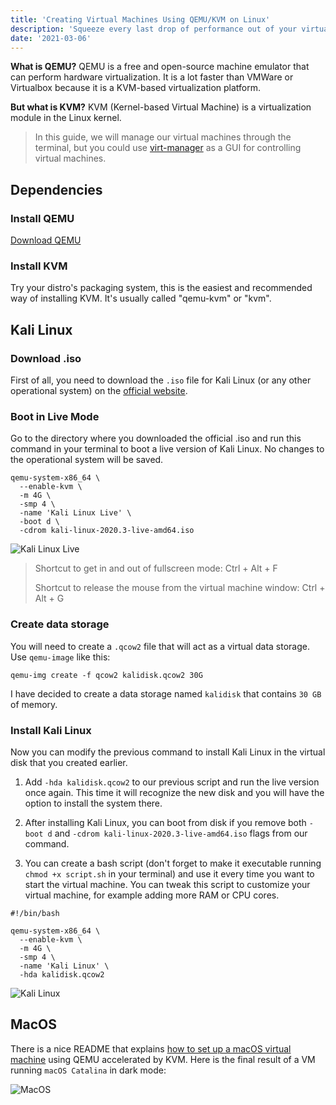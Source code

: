 ```yaml
---
title: 'Creating Virtual Machines Using QEMU/KVM on Linux'
description: 'Squeeze every last drop of performance out of your virtual machine.'
date: '2021-03-06'
---
```


**What is QEMU?** QEMU is a free and open-source machine emulator that can perform hardware virtualization. It is a lot faster than VMWare or Virtualbox because it is a KVM-based virtualization platform.

**But what is KVM?** KVM (Kernel-based Virtual Machine) is a virtualization module in the Linux kernel.

> In this guide, we will manage our virtual machines through the terminal, but you could use [virt-manager](https://virt-manager.org/) as a GUI for controlling virtual machines.

## Dependencies

### Install QEMU

[Download QEMU](https://www.qemu.org/download/)

### Install KVM

Try your distro's packaging system, this is the easiest and recommended way of installing KVM.
It's usually called "qemu-kvm" or "kvm".

## Kali Linux

### Download .iso

First of all, you need to download the `.iso` file for Kali Linux (or any other operational system) on the [official website](https://www.kali.org/downloads/).

### Boot in Live Mode

Go to the directory where you downloaded the official .iso and run this command in your terminal to boot a live version of Kali Linux. No changes to the operational system will be saved.

```bash[class="command-line"]
qemu-system-x86_64 \
  --enable-kvm \
  -m 4G \
  -smp 4 \
  -name 'Kali Linux Live' \
  -boot d \
  -cdrom kali-linux-2020.3-live-amd64.iso
```

![Kali Linux Live](/blog/creating-virtual-machines-using-qemu-kvm/kali-live.jpg)

> Shortcut to get in and out of fullscreen mode: Ctrl + Alt + F
>
> Shortcut to release the mouse from the virtual machine window: Ctrl + Alt + G

### Create data storage

You will need to create a `.qcow2` file that will act as a virtual data storage. Use `qemu-image` like this:

```bash[class="command-line"]
qemu-img create -f qcow2 kalidisk.qcow2 30G
```

I have decided to create a data storage named `kalidisk` that contains `30 GB` of memory.

### Install Kali Linux

Now you can modify the previous command to install Kali Linux in the virtual disk that you created earlier.

1. Add `-hda kalidisk.qcow2` to our previous script and run the live version once again. This time it will recognize the new disk and you will have the option to install the system there.

2. After installing Kali Linux, you can boot from disk if you remove both `-boot d` and `-cdrom kali-linux-2020.3-live-amd64.iso` flags from our command.

3. You can create a bash script (don't forget to make it executable running `chmod +x script.sh` in your terminal) and use it every time you want to start the virtual machine. You can tweak this script to customize your virtual machine, for example adding more RAM or CPU cores.

```bash[class="line-numbers"]
#!/bin/bash

qemu-system-x86_64 \
  --enable-kvm \
  -m 4G \
  -smp 4 \
  -name 'Kali Linux' \
  -hda kalidisk.qcow2
```

![Kali Linux](/blog/creating-virtual-machines-using-qemu-kvm/kali.jpg)

## MacOS

There is a nice README that explains [how to set up a macOS virtual machine](https://github.com/foxlet/macOS-Simple-KVM) using QEMU accelerated by KVM. Here is the final result of a VM running `macOS Catalina` in dark mode:

![MacOS](/blog/creating-virtual-machines-using-qemu-kvm/mac.jpg)
